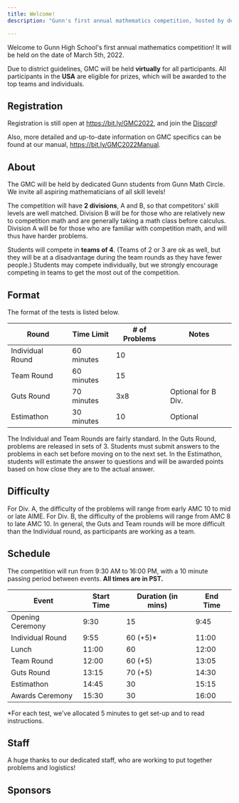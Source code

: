 ```yaml
---
title: Welcome!
description: "Gunn's first annual mathematics competition, hosted by dedicated high school students."

---
```


Welcome to Gunn High School's first annual mathematics competition! It will be held on the date of March 5th, 2022.

Due to district guidelines, GMC will be held **virtually** for all participants. All participants in the **USA** are eligible for prizes, which will be awarded to the top teams and individuals.

## Registration

Registration is still open at <https://bit.ly/GMC2022>, and join the [Discord](https://discord.gg/3jsRqhahJW)!

Also, more detailed and up-to-date information on GMC specifics can be found at our manual, <https://bit.ly/GMC2022Manual>.

## About

The GMC will be held by dedicated Gunn students from Gunn Math Circle. We invite all aspiring mathematicians of all skill levels!

The competition will have **2 divisions**, A and B, so that competitors' skill levels are well matched. Division B will be for those who are relatively new to competition math and are generally taking a math class before calculus. Division A will be for those who are familiar with competition math, and will thus have harder problems.

Students will compete in **teams of 4**. (Teams of 2 or 3 are ok as well, but they will be at a disadvantage during the team rounds as they have fewer people.) Students may compete individually, but we strongly encourage competing in teams to get the most out of the competition.

## Format

The format of the tests is listed below.

| Round | Time Limit | # of Problems | Notes |
| --- | --- | --- | --- | 
| Individual Round | 60 minutes | 10  |
| Team Round | 60 minutes | 15  |
| Guts Round | 70 minutes | 3x8 | Optional for B Div. |
| Estimathon | 30 minutes | 10 | Optional |

The Individual and Team Rounds are fairly standard. In the Guts Round, problems are released in sets of 3. Students must submit answers to the problems in each set before moving on to the next set. In the Estimathon, students will estimate the answer to questions and will be awarded points based on how close they are to the actual answer.

## Difficulty

For Div. A, the difficulty of the problems will range from early AMC 10 to mid or late AIME. For Div. B, the difficulty of the problems will range from AMC 8 to late AMC 10. In general, the Guts and Team rounds will be more difficult than the Individual round, as participants are working as a team.

## Schedule

The competition will run from 9:30 AM to 16:00 PM, with a 10 minute passing period between events. **All times are in PST.**

| Event | Start Time | Duration (in mins) | End Time |
| --- | --- | --- | --- |
| Opening Ceremony | 9:30 | 15 | 9:45 |
| Individual Round | 9:55 | 60 (+5)* | 11:00 |
| Lunch | 11:00 | 60 | 12:00 |
| Team Round | 12:00 | 60 (+5) | 13:05 |
| Guts Round | 13:15 | 70 (+5) | 14:30 |
| Estimathon | 14:45 | 30 | 15:15 |
| Awards Ceremony | 15:30 | 30 | 16:00 |

*For each test, we've allocated 5 minutes to get set-up and to read instructions.

## Staff

A huge thanks to our dedicated staff, who are working to put together problems and logistics!

## Sponsors
